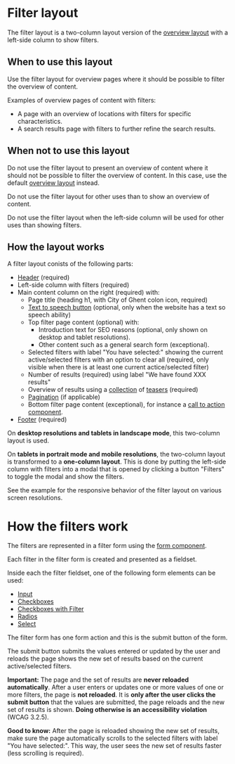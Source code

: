 # Filter layout

The filter layout is a two-column layout version of the <a href="{{path './overview-layout'}}">overview layout</a> with a left-side column to show filters.

## When to use this layout

Use the filter layout for overview pages where it should be possible to filter the overview of content.

Examples of overview pages of content with filters:

* A page with an overview of locations with filters for specific characteristics.
* A search results page with filters to further refine the search results.

## When not to use this layout

Do not use the filter layout to present an overview of content where it should not be possible to filter the overview of content. In this case, use the default <a href="{{path './overview-layout'}}">overview layout</a> instead.

Do not use the filter layout for other uses than to show an overview of content.

Do not use the filter layout when the left-side column will be used for other uses than showing filters.

## How the layout works

A filter layout conists of the following parts:

* <a href="{{path './header'}}">Header</a> (required)
* Left-side column with filters (required)
* Main content column on the right (required) with:
  * Page title (heading h1, with City of Ghent colon icon, required)
  * <a href="{{path './readspeaker-button'}}">Text to speech button</a> (optional, only when the website has a text so speech ability)
  * Top filter page content (optional) with:
    * Introduction text for SEO reasons (optional, only shown on desktop and tablet resolutions).
    * Other content such as a general search form (exceptional).
  * Selected filters with label "You have selected:" showing the current active/selected filters with an option to clear all (required, only visible when there is at least one current actice/selected filter)
  * Number of results (required) using label "We have found XXX results"
  * Overview of results using a <a href="{{path './collection'}}">collection</a> of <a href="{{path './teaser'}}">teasers</a> (required)
  * <a href="{{path './pagination'}}">Pagination</a> (if applicable)
  * Bottom filter page content (exceptional), for instance a <a href="{{path './cta-block'}}">call to action component</a>.
* <a href="{{path './footer'}}">Footer</a> (required)

On **desktop resolutions and tablets in landscape mode**, this two-column layout is used.

On **tablets in portrait mode and mobile resolutions**, the two-column layout is transformed to a **one-column layout**. This is done by putting the left-side column with filters into a modal that is opened by clicking a button "Filters" to toggle the modal and show the filters.

See the example for the responsive behavior of the filter layout on various screen resolutions.

# How the filters work

The filters are represented in a filter form using the <a href="{{path './cta-block'}}">form component</a>.

Each filter in the filter form is created and presented as a fieldset.

Inside each the filter fieldset, one of the following form elements can be used:

* <a href="{{path './formitem'}}">Input</a>
* <a href="{{path './checkboxes'}}">Checkboxes</a>
* <a href="{{path './checkboxes-with-filter'}}">Checkboxes with Filter</a>
* <a href="{{path './radios'}}">Radios</a>
* <a href="{{path './select'}}">Select</a>

The filter form has one form action and this is the submit button of the form.

The submit button submits the values entered or updated by the user and reloads the page shows the new set of results based on the current active/selected filters.

**Important:** The page and the set of results are **never reloaded automatically**. After a user enters or updates one or more values of one or more filters, the page is **not reloaded**. It is **only after the user clicks the submit button** that the values are submitted, the page reloads and the new set of results is shown. **Doing otherwise is an accessibility violation** (WCAG 3.2.5).

**Good to know:** After the page is reloaded showing the new set of results, make sure the page automatically scrolls to the selected filters with label "You have selected:". This way, the user sees the new set of results faster (less scrolling is required).